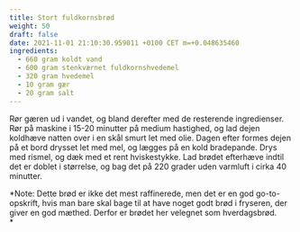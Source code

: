 ```yaml
---
title: Stort fuldkornsbrød
weight: 50
draft: false
date: 2021-11-01 21:10:30.959011 +0100 CET m=+0.048635460
ingredients:
  - 660 gram koldt vand
  - 600 gram stenkværnet fuldkornshvedemel
  - 320 gram hvedemel
  - 10 gram gær
  - 20 gram salt
---
```




Rør gæren ud i vandet, og bland derefter med de resterende ingredienser.
Rør på maskine i 15-20 minutter på medium hastighed, og lad dejen
koldhæve natten over i en skål smurt let med olie. Dagen efter formes
dejen på et bord drysset let med mel, og lægges på en kold bradepande.
Drys med rismel, og dæk med et rent hviskestykke. Lad brødet efterhæve
indtil det er doblet i størrelse, og bag det på 220 grader uden varmluft
i cirka 40 minutter.

*Note: Dette brød er ikke det mest raffinerede, men det er en god
go-to-opskrift, hvis man bare skal bage til at have noget godt brød i
fryseren, der giver en god mæthed. Derfor er brødet her velegnet som
hverdagsbrød.\
*

